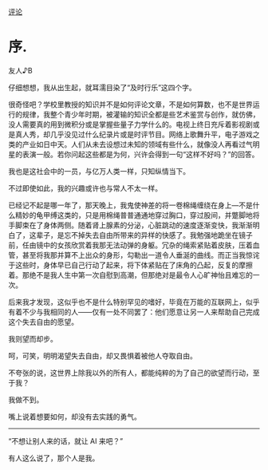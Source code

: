 [评论](https://github.com/SCLeoX/Wearable-Technology/issues/115)

# 序.
友人♪B

仔细想想，我从出生起，就耳濡目染了“及时行乐”这四个字。

很奇怪吧？学校里教授的知识并不是如何评论文章，不是如何算数，也不是世界运行的规律，我整个青少年时期，被灌输的知识全都是些艺术鉴赏与创作，就仿佛，没人需要真的用到微积分或是掌握些量子力学什么的。电视上终日充斥着影视剧或是真人秀，却几乎没见过什么纪录片或是时评节目。网络上歌舞升平，电子游戏之类的产业如日中天。人们从未去设想过未知的领域有些什么，就像没人再看过气明星的表演一般。若你问起这些都是为何，兴许会得到一句“这样不好吗？”的回答。

我也是这社会中的一员，与亿万人类一样，只知纵情当下。

不过即使如此，我的兴趣或许也与常人不太一样。

已经记不起是哪一年了，那天晚上，我鬼使神差的将一卷棉绳缠绕在身上—不是什么精妙的龟甲缚这类的，只是用棉绳普普通通地穿过胸口，穿过股间，并蹩脚地将手脚束在了身体两侧。随着肾上腺素的分泌，心脏跳动的速度逐渐变快，我渐渐明白了，这辈子，是忘不掉失去自由所带来的异样的快感了。我勉强地跪坐在镜子前，任由镜中的女孩欣赏着我那无法动弹的身躯。冗杂的绳索紧贴着皮肤，压着血管，甚至将我那并算不上出众的身形，勾勒出一道令人垂涎的曲线。而正当我惊诧于这些时，身体早已自己行动了起来，将下体紧贴在了床角的凸起，反复的摩擦着。那绝不是我人生中第一次自慰到高潮，但那绝对是最令人心旷神怡且难忘的一次。

后来我才发现，这似乎也不是什么特别罕见的嗜好，毕竟在万能的互联网上，似乎有着不少与我相同的人——仅有一处不同罢了：他们愿意让另一人来帮助自己完成这个失去自由的愿望。

我则望而却步。

呵，可笑，明明渴望失去自由，却又畏惧着被他人夺取自由。

不夸张的说，这世界上除我以外的所有人，都能纯粹的为了自己的欲望而行动，至于我？

我做不到。

嘴上说着想要如何，却没有去实践的勇气。

---

“不想让别人来的话，就让 AI 来吧？”

有人这么说了，那个人是我。